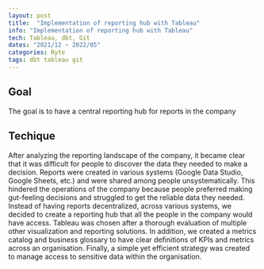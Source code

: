 ```yaml
---
layout: post
title:  "Implementation of reporting hub with Tableau"
info: "Implementation of reporting hub with Tableau"
tech: Tableau, dbt, Git
dates: "2021/12 ~ 2022/05"
categories: Ryte
tags: dbt tableau git
---
```


## Goal
The goal is to have a central reporting hub for reports in the company  


## Techique
After analyzing the reporting landscape of the company, it became clear that it was difficult for people to discover the data they needed to make a decision. Reports were created in various systems (Google Data Studio, Google Sheets, etc.) and were shared among people unsystematically.
This hindered the operations of the company because people preferred making gut-feeling decisions and struggled to get the reliable data they needed.
Instead of having reports decentralized, across various systems, we decided to create a reporting hub that all the people in the company would have access. Tableau was chosen after a thorough evaluation of multiple other visualization and reporting solutions.
 In addition, we created a metrics catalog and business glossary to have clear definitions of KPIs and metrics across an organisation. 
Finally, a simple yet efficient strategy was created to manage access to sensitive data within the organisation.

